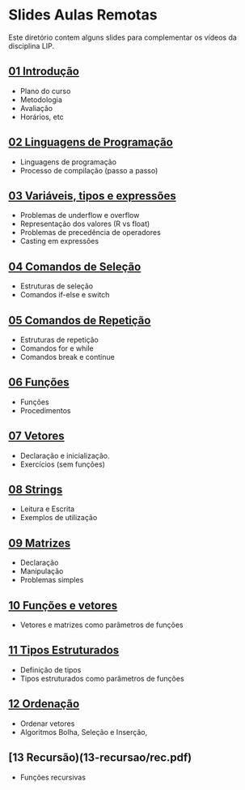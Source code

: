 # Slides Aulas Remotas

Este diretório contem alguns slides para complementar os vídeos da disciplina LIP.

 
## [01 Introdução](./01-intro)

 - Plano do curso
 - Metodologia 
 - Avaliação
 - Horários, etc
 
## [02 Linguagens de Programação](./02-ling-prog)

 - Linguagens de programação
 - Processo de compilação (passo a passo)

## [03 Variáveis, tipos e expressões](03-var-tipos)

 - Problemas de underflow e overflow 
 - Representação dos valores (R vs float)
 - Problemas de precedência de operadores
 - Casting em expressões 

## [04 Comandos de Seleção](04-if)
 - Estruturas de seleção
 - Comandos if-else e switch

## [05 Comandos de Repetição](05-loop)
 - Estruturas de repetição
 - Comandos for e while
 - Comandos break e continue

## [06 Funções](06-funcoes)
 - Funções
 - Procedimentos

## [07 Vetores](07-vetores)
 - Declaração e inicialização.
 - Exercícios (sem funções)

## [08 Strings](08-strings)
 - Leitura e Escrita
 - Exemplos de utilização 

## [09 Matrizes](09-matrizes)
 - Declaração
 - Manipulação
 - Problemas simples

## [10 Funções e vetores](10-vetores-funcoes)
 - Vetores e matrizes como parâmetros de funções

## [11 Tipos Estruturados](11-tipos-estruturados)
 - Definição de tipos
 - Tipos estruturados como parâmetros de funções

## [12 Ordenação](12-ordenacao)
 - Ordenar vetores
 - Algoritmos Bolha, Seleção e Inserção, 
 
## [13 Recursão)(13-recursao/rec.pdf)
 - Funções recursivas
